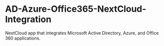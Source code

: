 # AD-Azure-Office365-NextCloud-Integration
NextCloud app that integrates Microsoft Active Directory, Azure, and Office 360 applications.
